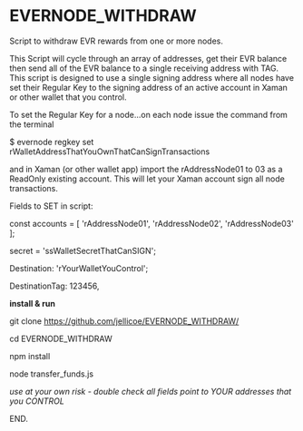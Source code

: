 # EVERNODE_WITHDRAW
Script to withdraw EVR rewards from one or more nodes.

This Script will cycle through an array of addresses, get their EVR balance then send all of the EVR balance to a single receiving address with TAG. This script is designed to use a single signing address where all nodes have set their Regular Key to the signing address of an active account in Xaman or other wallet that you control.

To set the Regular Key for a node...on each node issue the command from the terminal 

$ evernode regkey set rWalletAddressThatYouOwnThatCanSignTransactions

and in Xaman (or other wallet app) import the rAddressNode01 to 03 as a ReadOnly existing account. This will let your Xaman account sign all node transactions.

Fields to SET in script:

const accounts = [
'rAddressNode01',
'rAddressNode02',
'rAddressNode03'
];

secret = 'ssWalletSecretThatCanSIGN';

Destination: 'rYourWalletYouControl';

DestinationTag: 123456,

**install & run**

git clone https://github.com/jellicoe/EVERNODE_WITHDRAW/

cd EVERNODE_WITHDRAW

npm install

node transfer_funds.js

*use at your own risk - double check all fields point to YOUR addresses that you CONTROL*

END.



